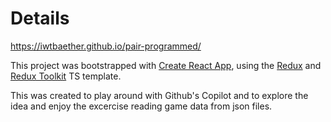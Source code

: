 # Details

https://iwtbaether.github.io/pair-programmed/

This project was bootstrapped with [Create React App](https://github.com/facebook/create-react-app), using the [Redux](https://redux.js.org/) and [Redux Toolkit](https://redux-toolkit.js.org/) TS template.

This was created to play around with Github's Copilot and to explore the idea and enjoy the excercise reading game data from json files.
